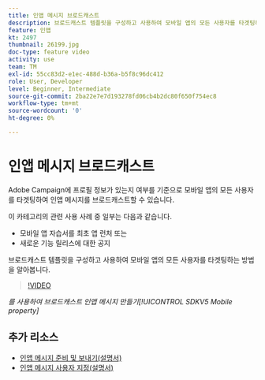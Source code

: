 ```yaml
---
title: 인앱 메시지 브로드캐스트
description: 브로드캐스트 템플릿을 구성하고 사용하여 모바일 앱의 모든 사용자를 타겟팅하는 방법을 알아봅니다.
feature: 인앱
kt: 2497
thumbnail: 26199.jpg
doc-type: feature video
activity: use
team: TM
exl-id: 55cc83d2-e1ec-488d-b36a-b5f8c96dc412
role: User, Developer
level: Beginner, Intermediate
source-git-commit: 2ba22e7e7d193278fd06cb4b2dc80f650f754ec8
workflow-type: tm+mt
source-wordcount: '0'
ht-degree: 0%

---
```


# 인앱 메시지 브로드캐스트

Adobe Campaign에 프로필 정보가 있는지 여부를 기준으로 모바일 앱의 모든 사용자를 타겟팅하여 인앱 메시지를 브로드캐스트할 수 있습니다.

이 카테고리의 관련 사용 사례 중 일부는 다음과 같습니다.

* 모바일 앱 자습서를 최초 앱 런처 또는
* 새로운 기능 릴리스에 대한 공지

브로드캐스트 템플릿을 구성하고 사용하여 모바일 앱의 모든 사용자를 타겟팅하는 방법을 알아봅니다.

>[!VIDEO](https://video.tv.adobe.com/v/26199?quality=12)

*를 사용하여 브로드캐스트 인앱 메시지 만들기[!UICONTROL SDKV5 Mobile property]*

## 추가 리소스

* [인앱 메시지 준비 및 보내기(설명서)](https://docs.adobe.com/content/help/en/campaign-standard/using/communication-channels/in-app-messaging/preparing-and-sending-an-in-app-message.html)
* [인앱 메시지 사용자 지정(설명서)](https://docs.adobe.com/content/help/en/campaign-standard/using/communication-channels/in-app-messaging/customizing-an-in-app-message.html)

